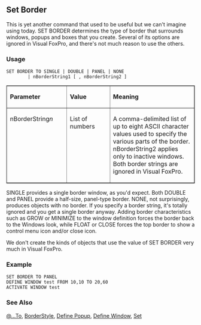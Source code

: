 ## Set Border

This is yet another command that used to be useful but we can't imagine using today. SET BORDER determines the type of border that surrounds windows, popups and boxes that you create. Several of its options are ignored in Visual FoxPro, and there's not much reason to use the others.

### Usage

```foxpro
SET BORDER TO SINGLE | DOUBLE | PANEL | NONE
        | nBorderString1 [ , nBorderString2 ]
```
<table border cellspacing=0 cellpadding=0 width=100%>
<tr>
  <td width=32% valign=top>
  <p><b>Parameter</b></p>
  </td>
  <td width=23% valign=top>
  <p><b>Value</b></p>
  </td>
  <td width=45% valign=top>
  <p><b>Meaning</b></p>
  </td>
 </tr>
<tr>
  <td width=32% valign=top>
  <p>nBorderString<i>n</i></p>
  </td>
  <td width=23% valign=top>
  <p>List of numbers</p>
  </td>
  <td width=45% valign=top>
  <p>A comma-delimited list of up to eight ASCII character values used to specify the various parts of the border. nBorderString2 applies only to inactive windows. Both border strings are ignored in Visual FoxPro.</p>
  </td>
 </tr>
</table>

SINGLE provides a single border window, as you'd expect. Both DOUBLE and PANEL provide a half-size, panel-type border. NONE, not surprisingly, produces objects with no border. If you specify a border string, it's totally ignored and you get a single border anyway. Adding border characteristics such as GROW or MINIMIZE to the window definition forces the border back to the Windows look, while FLOAT or CLOSE forces the top border to show a control menu icon and/or close icon.

We don't create the kinds of objects that use the value of SET BORDER very much in Visual FoxPro.

### Example

```foxpro
SET BORDER TO PANEL
DEFINE WINDOW test FROM 10,10 TO 20,60
ACTIVATE WINDOW test
```
### See Also

[@...To](s4g178.md), [BorderStyle](s4g337.md), [Define Popup](s4g098.md), [Define Window](s4g257.md), [Set](s4g126.md)